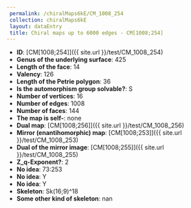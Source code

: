 ```yaml
--- 
 permalink: /chiralMaps6kE/CM_1008_254 
 collection: chiralMaps6kE
 layout: dataEntry
 title: Chiral maps up to 6000 edges - CM[1008;254]
---
```


- **ID**: [CM[1008;254]]({{ site.url }}/test/CM_1008_254)
- **Genus of the underlying surface**: 425
- **Length of the face**: 14
- **Valency**: 126
- **Length of the Petrie polygon**: 36
- **Is the automorphism group solvable?**: S
- **Number of vertices**: 16
- **Number of edges**: 1008
- **Number of faces**: 144
- **The map is self-**: none
- **Dual map**: [CM[1008;256]]({{ site.url }}/test/CM_1008_256)
- **Mirror (enantihomorphic) map**: [CM[1008;253]]({{ site.url }}/test/CM_1008_253)
- **Dual of the mirror image**: [CM[1008;255]]({{ site.url }}/test/CM_1008_255)
- **Z_q-Exponent?**: 2
- **No idea**:  73:253
- **No idea**: Y
- **No idea**: Y
- **Skeleton**: Sk(16;9)^18
- **Some other kind of skeleton**: nan

